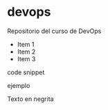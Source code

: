 # devops
Repositorio del curso de DevOps

+ Item 1
+ Item 2
+ Item 3

code snippet

ejemplo

Texto en negrita
